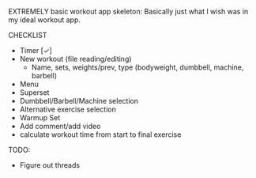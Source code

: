 EXTREMELY basic workout app skeleton: Basically just what I wish was in my ideal workout app.

CHECKLIST
- Timer [✓]
- New workout (file reading/editing)
  - Name, sets, weights/prev, type (bodyweight, dumbbell, machine, barbell)
- Menu
- Superset
- Dumbbell/Barbell/Machine selection
- Alternative exercise selection
- Warmup Set
- Add comment/add video
- calculate workout time from start to final exercise

TODO:
- Figure out threads